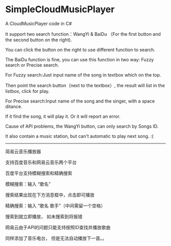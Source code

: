 # SimpleCloudMusicPlayer
A CloudMusicPlayer code in C#

It support two search function：WangYi & BaiDu （For the first button and the second button on the right).

You can click the button on the right to use different function to search.

The BaiDu function is fine, you can use this function in two way: Fuzzy search or Precise search.

For Fuzzy search:Just input name of the song in textbox which on the top.

Then point the search button（next to the textbox）, the result will list in the listbox, click for play.

For Precise search:Input name of the song and the singer, with a space ditance.

If it find the song, it will play it. Or it will report an error.

Cause of API problems, the WangYi button, can only search by Songs ID.

It also contain a music station, but can't automatic to play next song. :(

-----------------------------------------------------------------------------------------

简易云音乐播放器

支持百度音乐和网易云音乐两个平台

百度平台支持模糊搜索和精确搜索

模糊搜索：输入 “歌名”

搜索结果出现在下方消息框中，点击即可播放

精确搜索：输入 “歌名 歌手”（中间需留一个空格）

搜索到就立即播放， 如未搜索到将报错

网易云由于API的问题只能支持按照ID查找并播放歌曲

同样添加了音乐电台， 但是无法自动播放下一首。。
